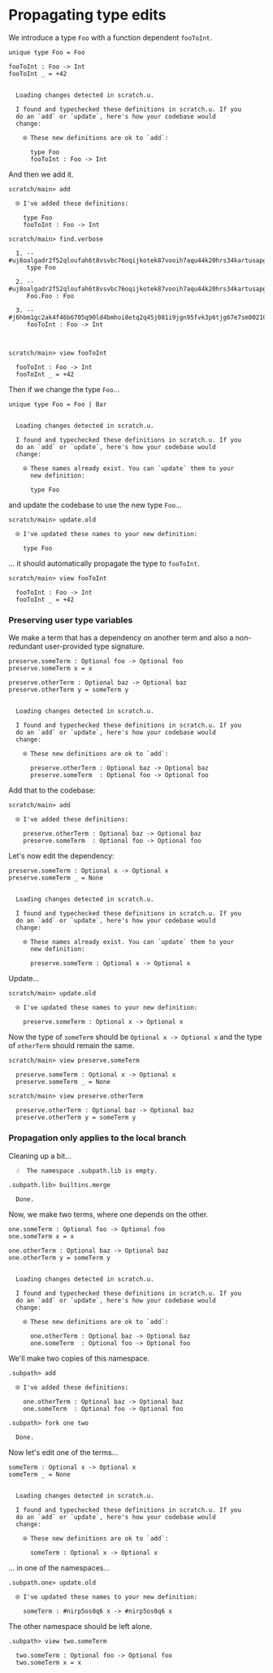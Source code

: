 # Propagating type edits

We introduce a type `Foo` with a function dependent `fooToInt`.

```unison
unique type Foo = Foo

fooToInt : Foo -> Int
fooToInt _ = +42
```

```ucm

  Loading changes detected in scratch.u.

  I found and typechecked these definitions in scratch.u. If you
  do an `add` or `update`, here's how your codebase would
  change:
  
    ⍟ These new definitions are ok to `add`:
    
      type Foo
      fooToInt : Foo -> Int

```
And then we add it.

```ucm
scratch/main> add

  ⍟ I've added these definitions:
  
    type Foo
    fooToInt : Foo -> Int

scratch/main> find.verbose

  1. -- #uj8oalgadr2f52qloufah6t8vsvbc76oqijkotek87vooih7aqu44k20hrs34kartusapghp4jmfv6g1409peklv3r6a527qpk52soo
     type Foo
     
  2. -- #uj8oalgadr2f52qloufah6t8vsvbc76oqijkotek87vooih7aqu44k20hrs34kartusapghp4jmfv6g1409peklv3r6a527qpk52soo#0
     Foo.Foo : Foo
     
  3. -- #j6hbm1gc2ak4f46b6705q90ld4bmhoi8etq2q45j081i9jgn95fvk3p6tjg67e7sm0021035i8qikmk4p6k845l5d00u26cos5731to
     fooToInt : Foo -> Int
     
  

scratch/main> view fooToInt

  fooToInt : Foo -> Int
  fooToInt _ = +42

```
Then if we change the type `Foo`...

```unison
unique type Foo = Foo | Bar
```

```ucm

  Loading changes detected in scratch.u.

  I found and typechecked these definitions in scratch.u. If you
  do an `add` or `update`, here's how your codebase would
  change:
  
    ⍟ These names already exist. You can `update` them to your
      new definition:
    
      type Foo

```
and update the codebase to use the new type `Foo`...

```ucm
scratch/main> update.old

  ⍟ I've updated these names to your new definition:
  
    type Foo

```
... it should automatically propagate the type to `fooToInt`.

```ucm
scratch/main> view fooToInt

  fooToInt : Foo -> Int
  fooToInt _ = +42

```
### Preserving user type variables

We make a term that has a dependency on another term and also a non-redundant
user-provided type signature.

```unison
preserve.someTerm : Optional foo -> Optional foo
preserve.someTerm x = x

preserve.otherTerm : Optional baz -> Optional baz
preserve.otherTerm y = someTerm y
```

```ucm

  Loading changes detected in scratch.u.

  I found and typechecked these definitions in scratch.u. If you
  do an `add` or `update`, here's how your codebase would
  change:
  
    ⍟ These new definitions are ok to `add`:
    
      preserve.otherTerm : Optional baz -> Optional baz
      preserve.someTerm  : Optional foo -> Optional foo

```
Add that to the codebase:

```ucm
scratch/main> add

  ⍟ I've added these definitions:
  
    preserve.otherTerm : Optional baz -> Optional baz
    preserve.someTerm  : Optional foo -> Optional foo

```
Let's now edit the dependency:

```unison
preserve.someTerm : Optional x -> Optional x
preserve.someTerm _ = None
```

```ucm

  Loading changes detected in scratch.u.

  I found and typechecked these definitions in scratch.u. If you
  do an `add` or `update`, here's how your codebase would
  change:
  
    ⍟ These names already exist. You can `update` them to your
      new definition:
    
      preserve.someTerm : Optional x -> Optional x

```
Update...

```ucm
scratch/main> update.old

  ⍟ I've updated these names to your new definition:
  
    preserve.someTerm : Optional x -> Optional x

```
Now the type of `someTerm` should be `Optional x -> Optional x` and the
type of `otherTerm` should remain the same.

```ucm
scratch/main> view preserve.someTerm

  preserve.someTerm : Optional x -> Optional x
  preserve.someTerm _ = None

scratch/main> view preserve.otherTerm

  preserve.otherTerm : Optional baz -> Optional baz
  preserve.otherTerm y = someTerm y

```
### Propagation only applies to the local branch

Cleaning up a bit...

```ucm
  ☝️  The namespace .subpath.lib is empty.

.subpath.lib> builtins.merge

  Done.

```
Now, we make two terms, where one depends on the other.

```unison
one.someTerm : Optional foo -> Optional foo
one.someTerm x = x

one.otherTerm : Optional baz -> Optional baz
one.otherTerm y = someTerm y
```

```ucm

  Loading changes detected in scratch.u.

  I found and typechecked these definitions in scratch.u. If you
  do an `add` or `update`, here's how your codebase would
  change:
  
    ⍟ These new definitions are ok to `add`:
    
      one.otherTerm : Optional baz -> Optional baz
      one.someTerm  : Optional foo -> Optional foo

```
We'll make two copies of this namespace.

```ucm
.subpath> add

  ⍟ I've added these definitions:
  
    one.otherTerm : Optional baz -> Optional baz
    one.someTerm  : Optional foo -> Optional foo

.subpath> fork one two

  Done.

```
Now let's edit one of the terms...

```unison
someTerm : Optional x -> Optional x
someTerm _ = None
```

```ucm

  Loading changes detected in scratch.u.

  I found and typechecked these definitions in scratch.u. If you
  do an `add` or `update`, here's how your codebase would
  change:
  
    ⍟ These new definitions are ok to `add`:
    
      someTerm : Optional x -> Optional x

```
... in one of the namespaces...

```ucm
.subpath.one> update.old

  ⍟ I've updated these names to your new definition:
  
    someTerm : #nirp5os0q6 x -> #nirp5os0q6 x

```
The other namespace should be left alone.

```ucm
.subpath> view two.someTerm

  two.someTerm : Optional foo -> Optional foo
  two.someTerm x = x

```
